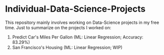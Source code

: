 # Individual-Data-Science-Projects

This repository mainly involves working on Data-Science projects in my free time. Just to summarize on the projects I worked on:
1. Predict Car's Miles Per Gallon (ML: Linear Regression; Accuracy: 83.29%)
2. San Francisco's Housing (ML: Linear Regression; WIP)
